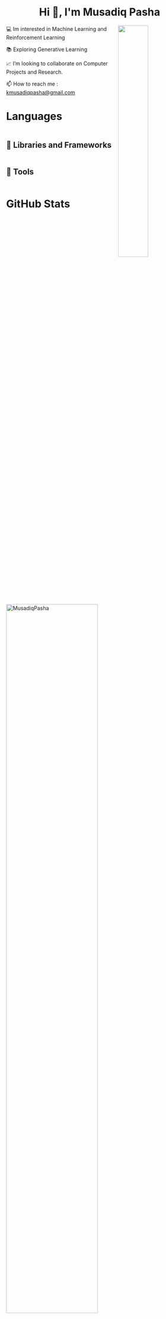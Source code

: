 <h1 align="center">Hi 👋, I'm Musadiq Pasha</h1>
<img align = "right"  width="40%"src="https://media.giphy.com/media/IcZhFmufozDCij3p22/giphy.gif">
<p align="left">💻 Im interested in Machine Learning and Reinforcement Learning </p>
<p align="left">📚 Exploring Generative Learning  </p>
<p align="left"> 📈 I’m looking to collaborate on Computer Projects and Research. </p>
<p align="left"> 📫 How to reach me : <a href="kmusadiqpasha@gmail.com">kmusadiqpasha@gmail.com </a></p>


# Languages
<a href=""><img alt="" src="https://img.shields.io/badge/Python-3776AB?style=for-the-badge&logo=python&logoColor=white" style="border-radius: 20px;"/></a><a href=""><img alt="" src="https://img.shields.io/badge/C-00599C?style=for-the-badge&logo=c&logoColor=white" style="border-radius: 20px;"/></a><a href=""><img alt="" src="https://img.shields.io/badge/HTML5-E34F26?style=for-the-badge&logo=html5&logoColor=white" style="border-radius: 20px;"/></a><a href=""><img alt="" src="https://img.shields.io/badge/C%2B%2B-00599C?style=for-the-badge&logo=c%2B%2B&logoColor=white" style="border-radius: 20px;" /></a><a href=""><img alt="" src="https://img.shields.io/badge/Java-007396?style=for-the-badge&logo=java&logoColor=white" style="border-radius: 20px;" /></a>


## 🧰 Libraries and Frameworks

<a href=""><img alt="" src="https://img.shields.io/badge/TensorFlow-FF6F00?style=for-the-badge&logo=TensorFlow&logoColor=white" style="border-radius: 20px;"/></a><a href=""><img alt="" src="https://img.shields.io/badge/Selenium-43B02A?style=for-the-badge&logo=Selenium&logoColor=white" style="border-radius: 20px;"/></a><a href=""><img alt="" src="https://img.shields.io/badge/Numpy-777BB4?style=for-the-badge&logo=numpy&logoColor=white" style="border-radius: 20px;"/></a><a href=""><img alt="" src="https://img.shields.io/badge/Pandas-2C2D72?style=for-the-badge&logo=pandas&logoColor=white" style="border-radius: 20px;"/></a><a href=""><img alt="" src="https://img.shields.io/badge/scikit_learn-F7931E?style=for-the-badge&logo=scikit-learn&logoColor=white" style="border-radius: 20px;"/></a>


## 🔧 Tools


<a href=""><img alt="" src="https://img.shields.io/badge/Visual_Studio_Code-0078D4?style=for-the-badge&logo=visual%20studio%20code&logoColor=white" style="border-radius: 20px;"/></a><a href=""><img alt="" src="https://img.shields.io/badge/Google_Colab-F9AB00?style=for-the-badge&logo=google%20colab&logoColor=white" style="border-radius: 20px;" /></a>

# GitHub Stats

<p>&nbsp;<img align="center" width = "70%" src="https://github-readme-stats.vercel.app/api?username=MusadiqPasha&show_icons=true&locale=en" alt="MusadiqPasha" /></p>

<p><img align="center" width="60%" src="https://github-readme-streak-stats.herokuapp.com/?user=MusadiqPasha&" alt="MusadiqPasha" /></p>

<p><img align="center" width="50%" src="https://github-readme-stats.vercel.app/api/top-langs?username=MusadiqPasha&show_icons=true&locale=en&layout=compact" alt="MusadiqPasha" /></p>


## Coding platforms

<a href = "https://www.hackerrank.com/kmusadiqpasha?hr_r=1" ><img alt="Hackerrank" src="https://img.shields.io/badge/-Hackerrank-2EC866?style=for-the-badge&logo=HackerRank&logoColor=black"/> </a>
<a href = "https://leetcode.com/kmusadiqpasha/"><img alt="Leetcode" src="https://img.shields.io/badge/-LeetCode-FFA116?style=for-the-badge&logo=LeetCode&logoColor=black"/> </a>

